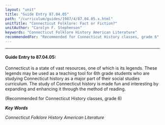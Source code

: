 ```yaml
---
layout: "unit"
title: "Guide Entry 87.04.05"
path: "/curriculum/guides/1987/4/87.04.05.x.html"
unitTitle: "Connecticut Folklore: Fact or Fiction?"
unitAuthor: "Carolyn F. Stephenson"
keywords: "Connecticut Folklore History American Literature"
recommendedFor: "Recommended for Connecticut History classes, grade 6"
---
```

<body>
<hr/>
 <h4>
  Guide Entry to 87.04.05:
 </h4>
 Connecticut is a state of vast resources, one of which is its legends. These legends may be used as a teaching tool for 6th grade students who are studying Connecticut history as a major part of their social studies curriculum. The study of Connecticut history is made fun and interesting by expanding and enhancing it through the method of reading.
 <p>
  (Recommended for Connecticut History classes, grade 6)
 </p>
<p>
  <b>
   <i>
    Key Words
   </i>
  </b>
  <br/>
 </p>
 <p>
  <i>
   Connecticut Folklore History American Literature
  </i>
 </p>

</body>